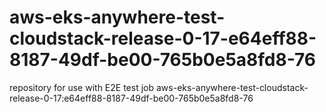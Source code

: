 # aws-eks-anywhere-test-cloudstack-release-0-17-e64eff88-8187-49df-be00-765b0e5a8fd8-76
repository for use with E2E test job aws-eks-anywhere-test-cloudstack-release-0-17:e64eff88-8187-49df-be00-765b0e5a8fd8-76
